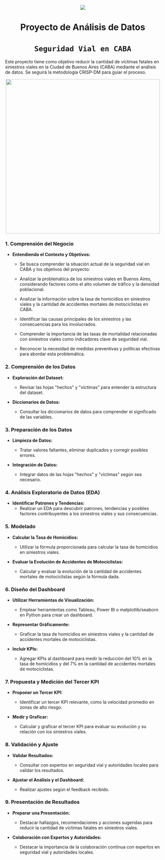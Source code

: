 <p align='center'>
<img src ="https://d31uz8lwfmyn8g.cloudfront.net/Assets/logo-henry-white-lg.png">
<p>

<h1 align='center'>
 <b>Proyecto de Análisis de Datos</b>
</h1>

# <h1 align="center">**`Seguridad Vial en CABA`**</h1>

Este proyecto tiene como objetivo reducir la cantidad de víctimas fatales en siniestros viales en la Ciudad de Buenos Aires (CABA) mediante el análisis de datos. Se seguirá la metodología CRISP-DM para guiar el proceso.

<p align='center'>
<img src = 'https://static.lajornadaestadodemexico.com/wp-content/uploads/2022/08/Siniestros-viales.jpg' height = 500>
<p>

### 1. Comprensión del Negocio

- **Entendiendo el Contexto y Objetivos:**
  
  - Se busca comprender la situación actual de la seguridad vial en CABA y los objetivos del proyecto:
  
  - Analizar la problemática de los siniestros viales en Buenos Aires, considerando factores como el alto volumen de tráfico y la densidad poblacional.
  
  - Analizar la información sobre la tasa de homicidios en siniestros viales y la cantidad de accidentes mortales de motociclistas en CABA.
  
  - Identificar las causas principales de los siniestros y las consecuencias para los involucrados.
  
  - Comprender la importancia de las tasas de mortalidad relacionadas con siniestros viales como indicadores clave de seguridad vial.
  
  - Reconocer la necesidad de medidas preventivas y políticas efectivas para abordar esta problemática.

### 2. Comprensión de los Datos

- **Exploración del Dataset:**
  
  - Revisar las hojas "hechos" y "víctimas" para entender la estructura del dataset.

- **Diccionarios de Datos:**
  
  - Consultar los diccionarios de datos para comprender el significado de las variables.

### 3. Preparación de los Datos

- **Limpieza de Datos:**
  
  - Tratar valores faltantes, eliminar duplicados y corregir posibles errores.

- **Integración de Datos:**
  
  - Integrar datos de las hojas "hechos" y "víctimas" según sea necesario.

### 4. Análisis Exploratorio de Datos (EDA)

- **Identificar Patrones y Tendencias:**
  - Realizar un EDA para descubrir patrones, tendencias y posibles factores contribuyentes a los siniestros viales y sus consecuencias.

### 5. Modelado

- **Calcular la Tasa de Homicidios:**
  
  - Utilizar la fórmula proporcionada para calcular la tasa de homicidios en siniestros viales.

- **Evaluar la Evolución de Accidentes de Motociclistas:**
  
  - Calcular y evaluar la evolución de la cantidad de accidentes mortales de motociclistas según la fórmula dada.

### 6. Diseño del Dashboard

- **Utilizar Herramientas de Visualización:**
  
  - Emplear herramientas como Tableau, Power BI o matplotlib/seaborn en Python para crear un dashboard.

- **Representar Gráficamente:**
  
  - Graficar la tasa de homicidios en siniestros viales y la cantidad de accidentes mortales de motociclistas.

- **Incluir KPIs:**
  
  - Agregar KPIs al dashboard para medir la reducción del 10% en la tasa de homicidios y del 7% en la cantidad de accidentes mortales de motociclistas.

### 7. Propuesta y Medición del Tercer KPI

- **Proponer un Tercer KPI:**
  
  - Identificar un tercer KPI relevante, como la velocidad promedio en zonas de alto riesgo.

- **Medir y Graficar:**
  
  - Calcular y graficar el tercer KPI para evaluar su evolución y su relación con los siniestros viales.

### 8. Validación y Ajuste

- **Validar Resultados:**
  
  - Consultar con expertos en seguridad vial y autoridades locales para validar los resultados.

- **Ajustar el Análisis y el Dashboard:**
  
  - Realizar ajustes según el feedback recibido.

### 9. Presentación de Resultados

- **Preparar una Presentación:**
  
  - Destacar hallazgos, recomendaciones y acciones sugeridas para reducir la cantidad de víctimas fatales en siniestros viales.

- **Colaboración con Expertos y Autoridades:**
  
  - Destacar la importancia de la colaboración continua con expertos en seguridad vial y autoridades locales.
